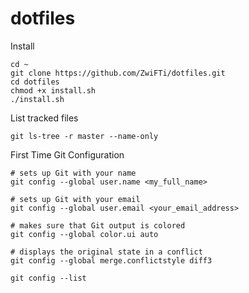 # dotfiles

Install

    cd ~                                                                          
    git clone https://github.com/ZwiFTi/dotfiles.git
    cd dotfiles                                            
    chmod +x install.sh
    ./install.sh
   
List tracked files

    git ls-tree -r master --name-only 

First Time Git Configuration

    # sets up Git with your name
    git config --global user.name <my_full_name>

    # sets up Git with your email
    git config --global user.email <your_email_address>

    # makes sure that Git output is colored
    git config --global color.ui auto

    # displays the original state in a conflict
    git config --global merge.conflictstyle diff3

    git config --list


